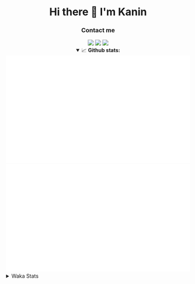 <div align="center">
 <h1>Hi there 👋 I'm Kanin</h1>
 <h3>Contact me</h3>
 <a href="mailto:im@kanin.dev"><img src="https://img.shields.io/badge/gmail-%23D14836.svg?&style=for-the-badge&logo=gmail&logoColor=white"/></a>
 <a href="https://twitter.com/KaninDev"><img src="https://img.shields.io/badge/twitter-%231DA1F2.svg?&style=for-the-badge&logo=twitter&logoColor=white"/></a>
 <a href="https://www.linkedin.com/in/KaninDev"><img src="https://img.shields.io/badge/linkedin-%230077B5.svg?&style=for-the-badge&logo=linkedin&logoColor=white"/></a>
<details open>
  <summary>📈 <b>Github stats:</b></summary>
  <img src="https://github.com/Kanin/Kanin/blob/master/scripts/GitHubStats/generated/overview.svg"/>
  <img src="https://github.com/Kanin/Kanin/blob/master/scripts/GitHubStats/generated/languages.svg"/>
</details>
</div>

<details>
 <summary>Waka Stats</summary>

<!--START_SECTION:waka-->
![Code Time](http://img.shields.io/badge/Code%20Time-1%2C886%20hrs%201%20min-blue)

![Profile Views](http://img.shields.io/badge/Profile%20Views-4-blue)

![Lines of code](https://img.shields.io/badge/From%20Hello%20World%20I%27ve%20Written-21%20Thousand%20lines%20of%20code-blue)

**🐱 My GitHub Data** 

> 🏆 255 Contributions in the Year 2022
 > 
> 📦 89.3 kB Used in GitHub's Storage 
 > 
> 🚫 Not Opted to Hire
 > 
> 📜 17 Public Repositories 
 > 
> 🔑 8 Private Repositories  
 > 
**I'm a Night 🦉** 

```text
🌞 Morning    85 commits     ████░░░░░░░░░░░░░░░░░░░░░   17.42% 
🌆 Daytime    114 commits    █████░░░░░░░░░░░░░░░░░░░░   23.36% 
🌃 Evening    168 commits    ████████░░░░░░░░░░░░░░░░░   34.43% 
🌙 Night      121 commits    ██████░░░░░░░░░░░░░░░░░░░   24.8%

```
📅 **I'm Most Productive on Saturday** 

```text
Monday       56 commits     ██░░░░░░░░░░░░░░░░░░░░░░░   11.48% 
Tuesday      54 commits     ██░░░░░░░░░░░░░░░░░░░░░░░   11.07% 
Wednesday    82 commits     ████░░░░░░░░░░░░░░░░░░░░░   16.8% 
Thursday     83 commits     ████░░░░░░░░░░░░░░░░░░░░░   17.01% 
Friday       57 commits     ███░░░░░░░░░░░░░░░░░░░░░░   11.68% 
Saturday     85 commits     ████░░░░░░░░░░░░░░░░░░░░░   17.42% 
Sunday       71 commits     ███░░░░░░░░░░░░░░░░░░░░░░   14.55%

```


📊 **This Week I Spent My Time On** 

```text
⌚︎ Time Zone: America/New_York

💬 Programming Languages: 
Python                   7 hrs 11 mins       █████████████████████░░░░   84.52% 
Java                     57 mins             ██░░░░░░░░░░░░░░░░░░░░░░░   11.33% 
Bash                     5 mins              ░░░░░░░░░░░░░░░░░░░░░░░░░   1.02% 
Text                     4 mins              ░░░░░░░░░░░░░░░░░░░░░░░░░   0.86% 
virtualenv               2 mins              ░░░░░░░░░░░░░░░░░░░░░░░░░   0.5%

🔥 Editors: 
PyCharm                  7 hrs 22 mins       █████████████████████░░░░   86.83% 
IntelliJ                 1 hr 7 mins         ███░░░░░░░░░░░░░░░░░░░░░░   13.17%

🐱‍💻 Projects: 
BoobBotCommunity         7 hrs 9 mins        █████████████████████░░░░   84.09% 
Bukkit-Duties            1 hr 5 mins         ███░░░░░░░░░░░░░░░░░░░░░░   12.89% 
discord-py               12 mins             ░░░░░░░░░░░░░░░░░░░░░░░░░   2.4% 
TomsBotPyCord            1 min               ░░░░░░░░░░░░░░░░░░░░░░░░░   0.34% 
Tickets                  1 min               ░░░░░░░░░░░░░░░░░░░░░░░░░   0.28%

💻 Operating System: 
Linux                    8 hrs 30 mins       █████████████████████████   100.0%

```

**I Mostly Code in Python** 

```text
Python                   23 repos            ███████████████████░░░░░░   76.67% 
JavaScript               3 repos             ██░░░░░░░░░░░░░░░░░░░░░░░   10.0% 
Java                     2 repos             █░░░░░░░░░░░░░░░░░░░░░░░░   6.67% 
Kotlin                   1 repo              ░░░░░░░░░░░░░░░░░░░░░░░░░   3.33% 
HTML                     1 repo              ░░░░░░░░░░░░░░░░░░░░░░░░░   3.33%

```


**Timeline**

![Chart not found](https://raw.githubusercontent.com/Kanin/Kanin/master/charts/bar_graph.png) 


 Last Updated on 27/06/2022 19:10:39 UTC
<!--END_SECTION:waka-->
</details>
